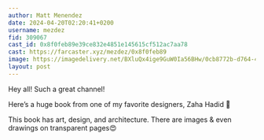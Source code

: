 ```yaml
---
author: Matt Menendez
date: 2024-04-20T02:20:41+0200
username: mezdez
fid: 309067
cast_id: 0x8f0feb89e39ce832e4851e145615cf512ac7aa78
cast: https://farcaster.xyz/mezdez/0x8f0feb89
image: https://imagedelivery.net/BXluQx4ige9GuW0Ia56BHw/0cb8772b-d764-4207-20b9-e68b2092cc00/original
layout: post
---
```


Hey all! Such a great channel!

Here’s a huge book from one of my favorite designers, Zaha Hadid 🖤

This book has art, design, and architecture. There are images & even drawings on transparent pages😍

<img src='https://imagedelivery.net/BXluQx4ige9GuW0Ia56BHw/0cb8772b-d764-4207-20b9-e68b2092cc00/original' alt='' referrerpolicy='no-referrer'/>
